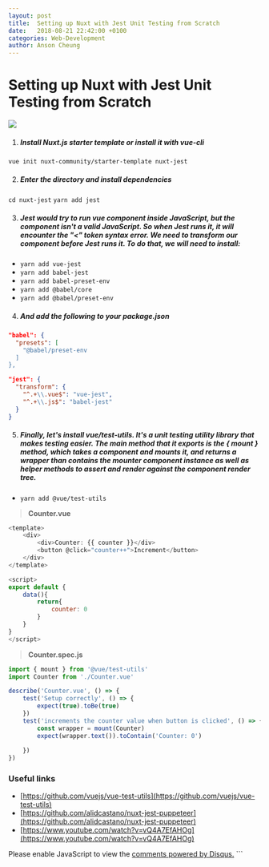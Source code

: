 ```yaml
---
layout: post
title:  Setting up Nuxt with Jest Unit Testing from Scratch
date:   2018-08-21 22:42:00 +0100
categories: Web-Development
author: Anson Cheung
---
```


# Setting up Nuxt with Jest Unit Testing from Scratch
![](https://image.ibb.co/cW8uTK/image.png)

1. ##### Install Nuxt.js starter template or install it with vue-cli
`vue init nuxt-community/starter-template nuxt-jest`

2. ##### Enter the directory and install dependencies
`cd nuxt-jest`
`yarn add jest`

3. ##### Jest would try to run vue component inside JavaScript, but the component isn't a valid JavaScript. So when Jest runs it, it will encounter the "<" token syntax error. We need to transform our component before Jest runs it. To do that, we will need to install:
- `yarn add vue-jest`
-  `yarn add babel-jest`
- `yarn add babel-preset-env`
- `yarn add @babel/core`
- `yarn add @babel/preset-env`

4. ##### And add the following to your package.json
```json
"babel": {
  "presets": [
    "@babel/preset-env
  ]
},
```
```json
"jest": {
  "transform": {
    "^.+\\.vue$": "vue-jest",
    "^.+\\.js$": "babel-jest"
  }
}
```

5. ##### Finally, let's install vue/test-utils. It's a unit testing utility library that makes testing easier. The main method that it exports is the { mount } method, which takes a component and mounts it, and returns a wrapper than contains the mounter component instance as well as helper methods to assert and render against the component render tree.

- `yarn add @vue/test-utils`

> **Counter.vue**

```javascript
<template>
    <div>
        <div>Counter: {{ counter }}</div>
        <button @click="counter++">Increment</button>
    </div>
</template>

<script>
export default {
    data(){
        return{
            counter: 0
        }
    }
}
</script>
```

> **Counter.spec.js**

```javascript
import { mount } from '@vue/test-utils'
import Counter from './Counter.vue'

describe('Counter.vue', () => {
    test('Setup correctly', () => {
        expect(true).toBe(true)
    })
    test('increments the counter value when button is clicked', () => {
        const wrapper = mount(Counter)
        expect(wrapper.text()).toContain('Counter: 0')
        
    })
})
```

### Useful links 
- [https://github.com/vuejs/vue-test-utils](https://github.com/vuejs/vue-test-utils)
- [https://github.com/alidcastano/nuxt-jest-puppeteer](https://github.com/alidcastano/nuxt-jest-puppeteer)
- [https://www.youtube.com/watch?v=vQ4A7EfAHOg](https://www.youtube.com/watch?v=vQ4A7EfAHOg)


<div id="disqus_thread"></div>
<script>

/**
*  RECOMMENDED CONFIGURATION VARIABLES: EDIT AND UNCOMMENT THE SECTION BELOW TO INSERT DYNAMIC VALUES FROM YOUR PLATFORM OR CMS.
*  LEARN WHY DEFINING THESE VARIABLES IS IMPORTANT: https://disqus.com/admin/universalcode/#configuration-variables*/
/*
var disqus_config = function () {
this.page.url = window.location.href;  // Replace PAGE_URL with your page's canonical URL variable
this.page.identifier = 'setting-up-nuxt-with-jest-unit-testing-from-scratch'; // Replace PAGE_IDENTIFIER with your page's unique identifier variable
};
*/
(function() { // DON'T EDIT BELOW THIS LINE
var d = document, s = d.createElement('script');
s.src = 'https://ansonc.disqus.com/embed.js';
s.setAttribute('data-timestamp', +new Date());
(d.head || d.body).appendChild(s);
})();
</script>
<noscript>Please enable JavaScript to view the <a href="https://disqus.com/?ref_noscript">comments powered by Disqus.</a></noscript>
```
